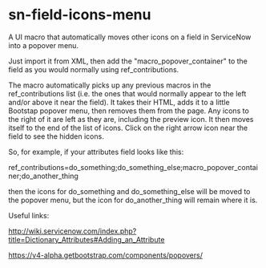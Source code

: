 # sn-field-icons-menu
A UI macro that automatically moves other icons on a field in ServiceNow into a popover menu.

Just import it from XML, then add the "macro_popover_container" to the field as you would normally using ref_contributions. 

The macro automatically picks up any previous macros in the ref_contributions list (i.e. the ones that would normally appear to the left and/or above it near the field). It takes their HTML, adds it to a little Bootstap popover menu, then removes them from the page. Any icons to the right of it are left as they are, including the preview icon. It then moves itself to the end of the list of icons. Click on the right arrow icon near the field to see the hidden icons.

So, for example, if your attributes field looks like this:

ref_contributions=do_something;do_something_else;macro_popover_container;do_another_thing

then the icons for do_something and do_something_else will be moved to the popover menu, but the icon for do_another_thing will remain where it is.

Useful links:

http://wiki.servicenow.com/index.php?title=Dictionary_Attributes#Adding_an_Attribute

https://v4-alpha.getbootstrap.com/components/popovers/
